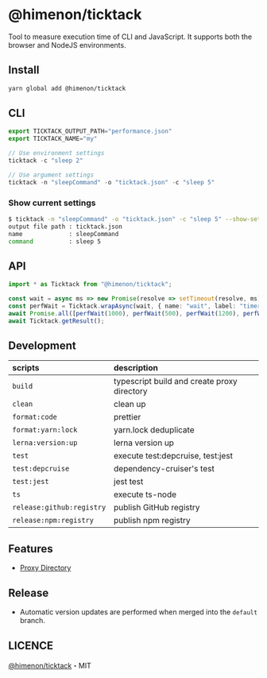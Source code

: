 # @himenon/ticktack

Tool to measure execution time of CLI and JavaScript.
It supports both the browser and NodeJS environments.

## Install

```bash
yarn global add @himenon/ticktack
```

## CLI

```ts
export TICKTACK_OUTPUT_PATH="performance.json"
export TICKTACK_NAME="my"

// Use environment settings
ticktack -c "sleep 2"

// Use argument settings
ticktack -n "sleepCommand" -o "ticktack.json" -c "sleep 5"
```

### Show current settings

```bash
$ ticktack -n "sleepCommand" -o "ticktack.json" -c "sleep 5" --show-settings
output file path : ticktack.json
name             : sleepCommand
command          : sleep 5
```

## API

```ts
import * as Ticktack from "@himenon/ticktack";

const wait = async ms => new Promise(resolve => setTimeout(resolve, ms));
const perfWait = Ticktack.wrapAsync(wait, { name: "wait", label: "timer" });
await Promise.all([perfWait(1000), perfWait(500), perfWait(1200), perfWait(1300)]);
await Ticktack.getResult();
```

## Development

| scripts                   | description                                 |
| :------------------------ | :------------------------------------------ |
| `build`                   | typescript build and create proxy directory |
| `clean`                   | clean up                                    |
| `format:code`             | prettier                                    |
| `format:yarn:lock`        | yarn.lock deduplicate                       |
| `lerna:version:up`        | lerna version up                            |
| `test`                    | execute test:depcruise, test:jest           |
| `test:depcruise`          | dependency-cruiser's test                   |
| `test:jest`               | jest test                                   |
| `ts`                      | execute ts-node                             |
| `release:github:registry` | publish GitHub registry                     |
| `release:npm:registry`    | publish npm registry                        |

## Features

- [Proxy Directory](https://himenon.github.io/docs/javascript/proxy-directory-design-pattern/)

## Release

- Automatic version updates are performed when merged into the `default` branch.

## LICENCE

[@himenon/ticktack](https://github.com/Himenon/ticktack-js)・MIT
